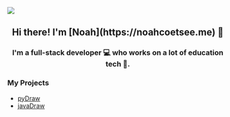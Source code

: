 <p align=”center”>
    <img src="https://user-images.githubusercontent.com/12777708/141163521-7f9a6397-a90b-492b-8de8-972340e20617.png">
</p>

<h2 align="center">
    Hi there! I'm [Noah](https://noahcoetsee.me) 👋
</h2>

<h3 align="center">
    I'm a full-stack developer 💻 who works on a lot of education tech 📕.
</h3>

### My Projects

- [pyDraw](https://github.com/pydraw/pyraw)
- [javaDraw](https://github.com/javadraw/javadraw)


<!--
**noahcoetsee/noahcoetsee** is a ✨ _special_ ✨ repository because its `README.md` (this file) appears on your GitHub profile.

Here are some ideas to get you started:

- 🔭 I’m currently working on ...
- 🌱 I’m currently learning ...
- 👯 I’m looking to collaborate on ...
- 🤔 I’m looking for help with ...
- 💬 Ask me about ...
- 📫 How to reach me: ...
- 😄 Pronouns: ...
- ⚡ Fun fact: ...
-->
